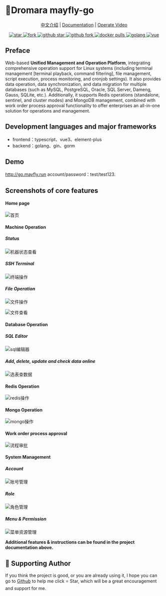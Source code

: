 # 🌈Dromara mayfly-go

<p align="center">
    <a href="./README.md">中文介绍</a> | 
    <a href="https://www.yuque.com/may-fly/mayfly-go">Documentation</a> | 
    <a href="https://space.bilibili.com/484091081/channel/collectiondetail?sid=392854">Operate Video</a> 
</p>

<p align="center">
  <a href="https://gitee.com/dromara/mayfly-go" target="_blank">
    <img src="https://gitee.com/dromara/mayfly-go/badge/star.svg?theme=white" alt="star"/>
    <img src="https://gitee.com/dromara/mayfly-go/badge/fork.svg" alt="fork"/>
  </a>
  <a href="https://github.com/dromara/mayfly-go" target="_blank">
    <img src="https://img.shields.io/github/stars/dromara/mayfly-go.svg?style=social" alt="github star"/>
    <img src="https://img.shields.io/github/forks/dromara/mayfly-go.svg?style=social" alt="github fork"/>
  </a>
  <a href="https://hub.docker.com/r/mayflygo/mayfly-go/tags" target="_blank">
    <img src="https://img.shields.io/docker/pulls/mayflygo/mayfly-go.svg?label=docker%20pulls&color=fac858" alt="docker pulls"/>
  </a>
  <a href="https://github.com/golang/go" target="_blank">
    <img src="https://img.shields.io/badge/Golang-1.22%2B-yellow.svg" alt="golang"/>
  </a>
  <a href="https://cn.vuejs.org" target="_blank">
    <img src="https://img.shields.io/badge/Vue-3.x-green.svg" alt="vue">
  </a>
</p>

## Preface

Web-based **Unified Management and Operation Platform**, integrating comprehensive operation support for Linux systems (including terminal management [terminal playback, command filtering], file management, script execution, process monitoring, and cronjob settings). It also provides data operation, data synchronization, and data migration for multiple databases (such as MySQL, PostgreSQL, Oracle, SQL Server, Dameng, Gauss, SQLite, etc.). Additionally, it supports Redis operations (standalone, sentinel, and cluster modes) and MongoDB management, combined with work order process approval functionality to offer enterprises an all-in-one solution for operations and management.

## Development languages and major frameworks

- frontend：typescript、vue3、element-plus
- backend：golang、gin、gorm

## Demo

http://go.mayfly.run
account/password：test/test123.

## Screenshots of core features

#### Home page

![首页](https://foruda.gitee.com/images/1714378104294194769/149fd257_1240250.png "屏幕截图")

#### Machine Operation

##### Status

![机器状态查看](https://foruda.gitee.com/images/1714378556642584686/93c46ec0_1240250.png "屏幕截图")

##### SSH Terminal

![终端操作](https://foruda.gitee.com/images/1714378353790214943/2864ba66_1240250.png "屏幕截图")

##### File Operation

![文件操作](https://foruda.gitee.com/images/1714378417206086701/74a188d8_1240250.png "屏幕截图")

![文件查看](https://foruda.gitee.com/images/1714378482611638688/7753faf6_1240250.png "屏幕截图")

#### Database Operation

##### SQL Editor

![sql编辑器](https://foruda.gitee.com/images/1714378747473077515/3c9387c0_1240250.png "屏幕截图")

##### Add, delete, update and check data online

![选表查数据](https://foruda.gitee.com/images/1714378625059063750/3951e5a8_1240250.png "屏幕截图")

#### Redis Operation

![redis操作](https://foruda.gitee.com/images/1714378855845451114/4c3f0097_1240250.png "屏幕截图")

#### Mongo Operation

![mongo操作](https://foruda.gitee.com/images/1714378916425714642/77fc0ed9_1240250.png "屏幕截图")

#### Work order process approval

![流程审批](https://foruda.gitee.com/images/1714379057627690037/ad136862_1240250.png "屏幕截图")

#### System Management

##### Account

![账号管理](https://foruda.gitee.com/images/1714379179491881231/c6d802ae_1240250.png "屏幕截图")

##### Role

![角色管理](https://foruda.gitee.com/images/1714379269408676381/6ac1e85c_1240250.png "屏幕截图")

##### Menu & Permission

![菜单资源管理](https://foruda.gitee.com/images/1714379321338009940/a00d6a02_1240250.png "屏幕截图")

**Additional features & instructions can be found in the project documentation above.**

## 💌 Supporting Author

If you think the project is good, or you are already using it, I hope you can go to <a target="_blank" href="https://github.com/dromara/mayfly-go">Github</a> to help me click ⭐ Star, which will be a great encouragement and support for me.
